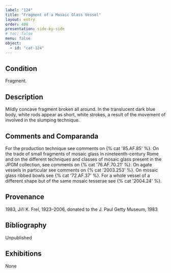 ```yaml
---
label: "124"
title: "Fragment of a Mosaic Glass Vessel"
layout: entry
order: 408
presentation: side-by-side
# toc: false
menu: false
object:
  - id: "cat-124"
---
```


## Condition

Fragment.

## Description

Mildly concave fragment broken all around. In the translucent dark blue body, white rods appear as short, white strokes, a result of the movement of involved in the slumping technique.

## Comments and Comparanda

For the production technique see comments on {% cat '85.AF.85' %}. On the trade of small fragments of mosaic glass in nineteenth-century Rome and on the different techniques and classes of mosaic glass present in the JPGM collection, see comments on {% cat '76.AF.70.21' %}. On agate vessels in particular see comments on {% cat '2003.253' %}. On mosaic glass ribbed bowls see {% cat '72.AF.37' %}. For a whole vessel of a different shape but of the same mosaic tesserae see {% cat '2004.24' %}.

## Provenance

1983, Jiří K. Frel, 1923–2006, donated to the J. Paul Getty Museum, 1983

## Bibliography

Unpublished

## Exhibitions

None